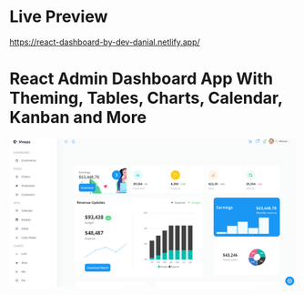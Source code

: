 # Live Preview
https://react-dashboard-by-dev-danial.netlify.app/

# React Admin Dashboard App With Theming, Tables, Charts, Calendar, Kanban and More

![alt text](https://github.com/dev-Danialw/react-dashboard/blob/master/showcase.png?raw=true)
